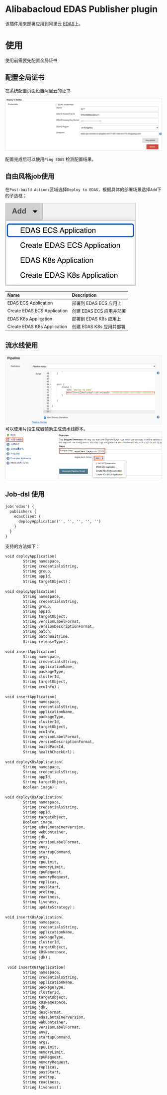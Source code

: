 # Alibabacloud EDAS Publisher plugin
该插件用来部署应用到阿里云 [EDAS](https://www.aliyun.com/product/edas?spm=5176.12825654.h2v3icoap.479.e9392c4afgWdXy)上。

# 使用
使用前需要先配置全局证书

## 配置全局证书
在系统配置页面设置阿里云的证书

![Global Config](images/globalConfig.png)

配置完成后可以使用`Ping EDAS` 检测配置结果。

## 自由风格job使用
在`Post-build Actions`区域选择`Deploy to EDAS`，根据具体的部署场景选择`Add`下的子选框；

![deploy_type](images/deployType.png) 

| Name  |  Description |
| :-----|:----------|
|EDAS ECS Application| 部署到 EDAS ECS 应用上 |
|Create EDAS ECS Application| 创建 EDAS ECS 应用并部署 |
|EDAS K8s Application| 部署到 EDAS K8s 应用上 |
|Create EDAS K8s Application| 创建 EDAS K8s 应用并部署 |

## 流水线使用
![pipeline](images/pipeline.png)
可以使用片段生成器辅助生成流水线脚本。
![snippet_generator](images/snippet_generator.png)

## Job-dsl 使用
```
job('edas') {    
  publishers { 
    edasClient { 
      deployApplication('', '', '', '', '') 
    }
  }
}
```
支持的方法如下：
```
void deployApplication(
        String namespace,
        String credentialsString,
        String group,
        String appId,
        String targetObject)；

void deployApplication(
        String namespace,
        String credentialsString,
        String group,
        String appId,
        String targetObject,
        String versionLabelFormat,
        String versionDescriptionFormat,
        String batch,
        String batchWaitTime,
        String releaseType)；

void insertApplication(
        String namespace,
        String credentialsString,
        String applicationName,
        String packageType,
        String clusterId,
        String targetObject,
        String ecuInfo)；

void insertApplication(
        String namespace,
        String credentialsString,
        String applicationName,
        String packageType,
        String clusterId,
        String targetObject,
        String ecuInfo,
        String versionLabelFormat,
        String versionDescriptionFormat,
        String buildPackId,
        String healthCheckUrl)；

void deployK8sApplication(
        String namespace,
        String credentialsString,
        String appId,
        String targetObject,
        Boolean image)；

void deployK8sApplication(
        String namespace,
        String credentialsString,
        String appId,
        String targetObject,
        Boolean image,
        String edasContainerVersion,
        String webContainer,
        String jdk,
        String versionLabelFormat,
        String envs,
        String startupCommand,
        String args,
        String cpuLimit,
        String memoryLimit,
        String cpuRequest,
        String memoryRequest,
        String replicas,
        String postStart,
        String preStop,
        String readiness,
        String liveness,
        String updateStrategy)；

void insertK8sApplication(
        String namespace,
        String credentialsString,
        String applicationName,
        String packageType,
        String clusterId,
        String targetObject,
        String k8sNamespace,
        String jdk)；

 void insertK8sApplication(
        String namespace,
        String credentialsString,
        String applicationName,
        String packageType,
        String clusterId,
        String targetObject,
        String k8sNamespace,
        String jdk,
        String descFormat,
        String edasContainerVersion,
        String webContainer,
        String versionLabelFormat,
        String envs,
        String startupCommand,
        String args,
        String cpuLimit,
        String memoryLimit,
        String cpuRequest,
        String memoryRequest,
        String replicas,
        String postStart,
        String preStop,
        String readiness,
        String liveness)；
```
